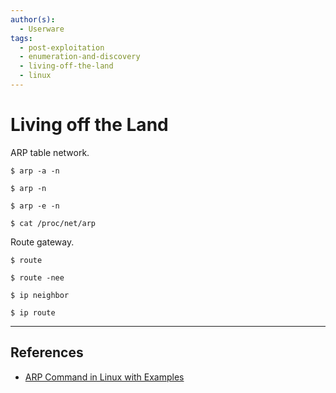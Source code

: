 ```yaml
---
author(s):
  - Userware
tags:
  - post-exploitation
  - enumeration-and-discovery
  - living-off-the-land
  - linux
---
```

# Living off the Land

ARP table network.

```
$ arp -a -n

$ arp -n

$ arp -e -n

$ cat /proc/net/arp
```

Route gateway.

```
$ route

$ route -nee

$ ip neighbor

$ ip route
```

---
## References

- [ARP Command in Linux with Examples](https://www.geeksforgeeks.org/arp-command-in-linux-with-examples/)
